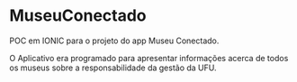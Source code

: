 # MuseuConectado
POC em IONIC para o projeto do app Museu Conectado.

O Aplicativo era programado para apresentar informações acerca de todos os museus sobre a responsabilidade da gestão da UFU.
